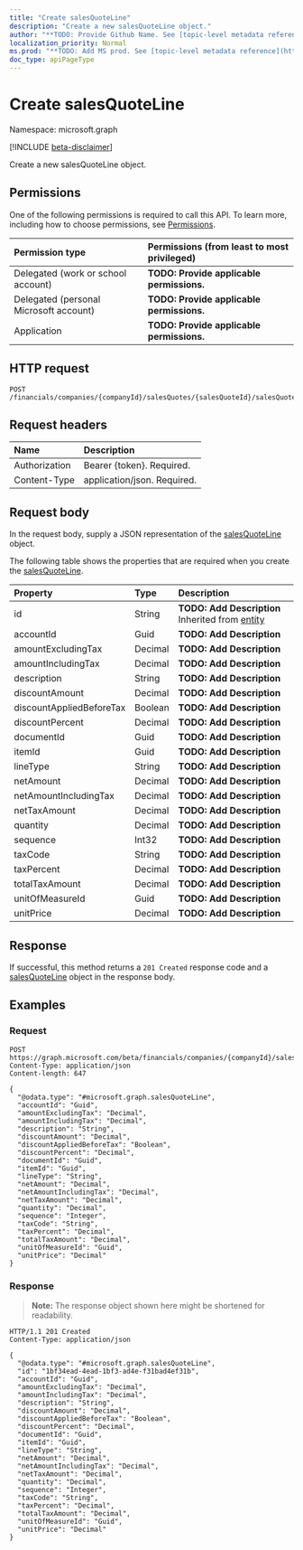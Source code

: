 ```yaml
---
title: "Create salesQuoteLine"
description: "Create a new salesQuoteLine object."
author: "**TODO: Provide Github Name. See [topic-level metadata reference](https://msgo.azurewebsites.net/add/document/guidelines/metadata.html#topic-level-metadata)**"
localization_priority: Normal
ms.prod: "**TODO: Add MS prod. See [topic-level metadata reference](https://msgo.azurewebsites.net/add/document/guidelines/metadata.html#topic-level-metadata)**"
doc_type: apiPageType
---
```


# Create salesQuoteLine
Namespace: microsoft.graph

[!INCLUDE [beta-disclaimer](../../includes/beta-disclaimer.md)]

Create a new salesQuoteLine object.

## Permissions
One of the following permissions is required to call this API. To learn more, including how to choose permissions, see [Permissions](/graph/permissions-reference).

|Permission type|Permissions (from least to most privileged)|
|:---|:---|
|Delegated (work or school account)|**TODO: Provide applicable permissions.**|
|Delegated (personal Microsoft account)|**TODO: Provide applicable permissions.**|
|Application|**TODO: Provide applicable permissions.**|

## HTTP request

<!-- {
  "blockType": "ignored"
}
-->
``` http
POST /financials/companies/{companyId}/salesQuotes/{salesQuoteId}/salesQuoteLines
```

## Request headers
|Name|Description|
|:---|:---|
|Authorization|Bearer {token}. Required.|
|Content-Type|application/json. Required.|

## Request body
In the request body, supply a JSON representation of the [salesQuoteLine](../resources/salesquoteline.md) object.

The following table shows the properties that are required when you create the [salesQuoteLine](../resources/salesquoteline.md).

|Property|Type|Description|
|:---|:---|:---|
|id|String|**TODO: Add Description** Inherited from [entity](../resources/entity.md)|
|accountId|Guid|**TODO: Add Description**|
|amountExcludingTax|Decimal|**TODO: Add Description**|
|amountIncludingTax|Decimal|**TODO: Add Description**|
|description|String|**TODO: Add Description**|
|discountAmount|Decimal|**TODO: Add Description**|
|discountAppliedBeforeTax|Boolean|**TODO: Add Description**|
|discountPercent|Decimal|**TODO: Add Description**|
|documentId|Guid|**TODO: Add Description**|
|itemId|Guid|**TODO: Add Description**|
|lineType|String|**TODO: Add Description**|
|netAmount|Decimal|**TODO: Add Description**|
|netAmountIncludingTax|Decimal|**TODO: Add Description**|
|netTaxAmount|Decimal|**TODO: Add Description**|
|quantity|Decimal|**TODO: Add Description**|
|sequence|Int32|**TODO: Add Description**|
|taxCode|String|**TODO: Add Description**|
|taxPercent|Decimal|**TODO: Add Description**|
|totalTaxAmount|Decimal|**TODO: Add Description**|
|unitOfMeasureId|Guid|**TODO: Add Description**|
|unitPrice|Decimal|**TODO: Add Description**|



## Response

If successful, this method returns a `201 Created` response code and a [salesQuoteLine](../resources/salesquoteline.md) object in the response body.

## Examples

### Request
<!-- {
  "blockType": "request",
  "name": "create_salesquoteline_from_"
}
-->
``` http
POST https://graph.microsoft.com/beta/financials/companies/{companyId}/salesQuotes/{salesQuoteId}/salesQuoteLines
Content-Type: application/json
Content-length: 647

{
  "@odata.type": "#microsoft.graph.salesQuoteLine",
  "accountId": "Guid",
  "amountExcludingTax": "Decimal",
  "amountIncludingTax": "Decimal",
  "description": "String",
  "discountAmount": "Decimal",
  "discountAppliedBeforeTax": "Boolean",
  "discountPercent": "Decimal",
  "documentId": "Guid",
  "itemId": "Guid",
  "lineType": "String",
  "netAmount": "Decimal",
  "netAmountIncludingTax": "Decimal",
  "netTaxAmount": "Decimal",
  "quantity": "Decimal",
  "sequence": "Integer",
  "taxCode": "String",
  "taxPercent": "Decimal",
  "totalTaxAmount": "Decimal",
  "unitOfMeasureId": "Guid",
  "unitPrice": "Decimal"
}
```


### Response
>**Note:** The response object shown here might be shortened for readability.
<!-- {
  "blockType": "response",
  "truncated": true,
  "@odata.type": "microsoft.graph.salesQuoteLine"
}
-->
``` http
HTTP/1.1 201 Created
Content-Type: application/json

{
  "@odata.type": "#microsoft.graph.salesQuoteLine",
  "id": "1bf34ead-4ead-1bf3-ad4e-f31bad4ef31b",
  "accountId": "Guid",
  "amountExcludingTax": "Decimal",
  "amountIncludingTax": "Decimal",
  "description": "String",
  "discountAmount": "Decimal",
  "discountAppliedBeforeTax": "Boolean",
  "discountPercent": "Decimal",
  "documentId": "Guid",
  "itemId": "Guid",
  "lineType": "String",
  "netAmount": "Decimal",
  "netAmountIncludingTax": "Decimal",
  "netTaxAmount": "Decimal",
  "quantity": "Decimal",
  "sequence": "Integer",
  "taxCode": "String",
  "taxPercent": "Decimal",
  "totalTaxAmount": "Decimal",
  "unitOfMeasureId": "Guid",
  "unitPrice": "Decimal"
}
```

